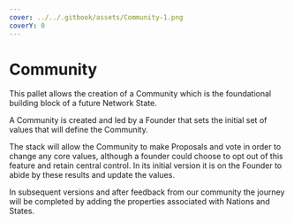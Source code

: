 ```yaml
---
cover: ../../.gitbook/assets/Community-1.png
coverY: 0
---
```


# Community

This pallet allows the creation of a Community which is the foundational building block of a future Network State.

A Community is created and led by a Founder that sets the initial set of values that will define the Community.

The stack will allow the Community to make Proposals and vote in order to change any core values, although a founder could choose to opt out of this feature and retain central control. In its initial version it is on the Founder to abide by these results and update the values.

In subsequent versions and after feedback from our community the journey will be completed by adding the properties associated with Nations and States.

<figure><img src="https://lh4.googleusercontent.com/aj_zKs-7f7wPKs1IJGWv-kDTloPs_hpbFoer5UZjQhdBbwYBUsx1NuIbX6nf8DJv1R86hqF5eV5PlXtLvfqjJORBo6wQi928XHibGQ__EhMOjAPpfLR3DzQ6ZBNM1mSipSXf7KkCUOpz3rWuQFZofUXoRg20Ct-_0OKTsd6cVe1xtNfApa_IXtZUvB9chA" alt=""><figcaption></figcaption></figure>
